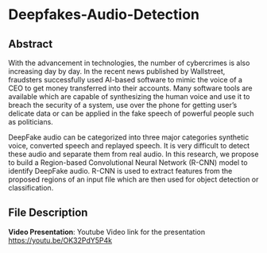 # Deepfakes-Audio-Detection

## Abstract
With the advancement in technologies, the number of cybercrimes is also increasing day by day. In the recent news published by Wallstreet, fraudsters successfully used AI-based software to mimic the voice of a CEO to get money transferred into their accounts. Many software tools are available which are capable of synthesizing the human voice and use it to breach the security of a system, use over the phone for getting user’s delicate data or can be applied in the fake speech of powerful people such as politicians. 

DeepFake audio can be categorized into three major categories synthetic voice, converted speech and replayed speech. It is very difficult to detect these audio and separate them from real audio. In this research, we propose to build a Region-based Convolutional Neural Network (R-CNN) model to identify DeepFake audio. R-CNN is used to extract features from the proposed regions of an input file which are then used for object detection or classification.

## File Description

**Video Presentation**: Youtube Video link for the presentation https://youtu.be/OK32PdY5P4k


